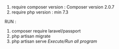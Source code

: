 1. require composer version : Composer version 2.0.7
2. require php version : min 7.3


RUN : 
1. composer require laravel/passport
2. php artisan migrate
3. php artisan serve *Execute/Run all program*

